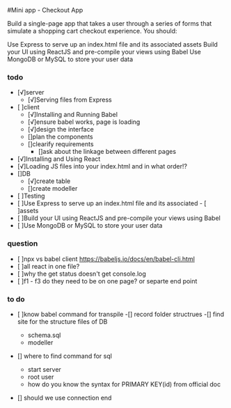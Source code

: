 #Mini app - Checkout App

Build a single-page app that takes a user through a series of forms that simulate a shopping cart checkout experience. You should:

Use Express to serve up an index.html file and its associated assets
Build your UI using ReactJS and pre-compile your views using Babel
Use MongoDB or MySQL to store your user data



### todo
- [√]server
	- [√]Serving files from Express
- [ ]client
	- [√]Installing and Running Babel
	- [√]ensure babel works, page is loading
	- [√]design the interface
	- []plan the components
	- []clearify requirements 
	  - []ask about the linkage between different pages 
- [√]Installing and Using React
- [√]Loading JS files into your index.html and in what order!?
- []DB
 	- [√]create table
 	- []create modeller 
- [ ]Testing
- [ ]Use Express to serve up an index.html file and its associated - [ ]assets
- [ ]Build your UI using ReactJS and pre-compile your views using Babel
- [ ]Use MongoDB or MySQL to store your user data


### question
- [ ]npx vs babel client https://babeljs.io/docs/en/babel-cli.html
- [ ]all react in one file?
- [ ]why the get status doesn't get console.log
- [ ]f1 - f3 do they need to be on one page? or separte end point

### to do
- [ ]know babel command for transpile
-[] record folder structrues
-[] find site for the structure files of DB
	- schema.sql
	- modeller

- [] where to find command for sql
	- start server
	- root user
	- how do you know the syntax for PRIMARY KEY(id) from official doc 
- [] should we use connection end